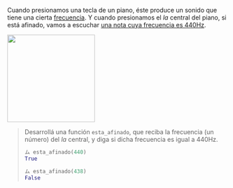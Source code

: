 Cuando presionamos una tecla de un piano, éste produce un sonido que tiene una cierta [frecuencia](https://es.wikipedia.org/wiki/Frecuencia). Y cuando presionamos el _la_ central del piano, si está afinado, vamos a escuchar [una nota cuya frecuencia es 440Hz](https://es.wikipedia.org/wiki/La_440).

<img width="200px" src="https://raw.githubusercontent.com/mumuki/mumuki-guia-python-practica-funciones-y-tipos-de-datos/master/assets/piano.jpg"></img>


> Desarrollá una función `esta_afinado`, que reciba la frecuencia (un número) del _la_ central, y diga si dicha frecuencia es igual a 440Hz.
>
> ```python
> ム esta_afinado(440)
> True
>
> ム esta_afinado(438)
> False
> ````
